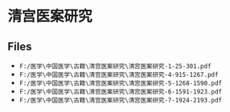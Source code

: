 # 清宫医案研究

## Files

- `F:/医学\中国医学\古籍\清宫医案研究\清宫医案研究-1-25-301.pdf`
- `F:/医学\中国医学\古籍\清宫医案研究\清宫医案研究-4-915-1267.pdf`
- `F:/医学\中国医学\古籍\清宫医案研究\清宫医案研究-5-1268-1590.pdf`
- `F:/医学\中国医学\古籍\清宫医案研究\清宫医案研究-6-1591-1923.pdf`
- `F:/医学\中国医学\古籍\清宫医案研究\清宫医案研究-7-1924-2193.pdf`
